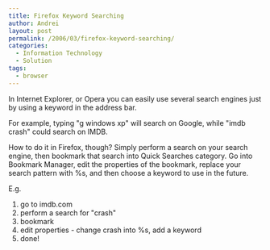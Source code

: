 ```yaml
---
title: Firefox Keyword Searching
author: Andrei
layout: post
permalink: /2006/03/firefox-keyword-searching/
categories:
  - Information Technology
  - Solution
tags:
  - browser
---
```

In Internet Explorer, or Opera you can easily use several search engines just by using a keyword in the address bar.

For example, typing "g windows xp" will search on Google, while "imdb crash" could search on IMDB.

How to do it in Firefox, though? Simply perform a search on your search engine, then bookmark that search into Quick Searches category. Go into Bookmark Manager, edit the properties of the bookmark, replace your search pattern with %s, and then choose a keyword to use in the future.

E.g.  
1. go to imdb.com  
2. perform a search for "crash"  
3. bookmark  
4. edit properties - change crash into %s, add a keyword  
5. done!